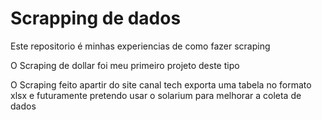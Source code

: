 # Scrapping de dados
 Este repositorio é minhas experiencias de como fazer scraping
 
O Scraping de dollar foi meu primeiro projeto deste tipo
 
O Scraping feito apartir do site canal tech exporta uma tabela no formato xlsx e futuramente pretendo usar o solarium para melhorar a coleta de dados
